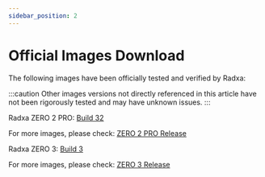 ```yaml
---
sidebar_position: 2
---
```


# Official Images Download

The following images have been officially tested and verified by Radxa:

:::caution
Other images versions not directly referenced in this article have not been rigorously tested and may have unknown issues.
:::

<Tabs queryString="product">
<TabItem value="ZERO 2 PRO">

Radxa ZERO 2 PRO: [Build 32](https://github.com/radxa-build/radxa-zero-2pro/releases/download/b32/radxa-zero-2pro_debian_bookworm_kde_b32.img.xz)

For more images, please check: [ZERO 2 PRO Release](https://github.com/radxa-build/radxa-zero-2pro/releases/latest)

</TabItem>
<TabItem value="ZERO 3W/E">

Radxa ZERO 3: [Build 3](https://github.com/radxa-build/radxa-zero3/releases/download/b3/radxa-zero3_debian_bullseye_xfce_b3.img.xz)

For more images, please check: [ZERO 3 Release](https://github.com/radxa-build/radxa-zero3/releases/latest)

</TabItem>
</Tabs>
